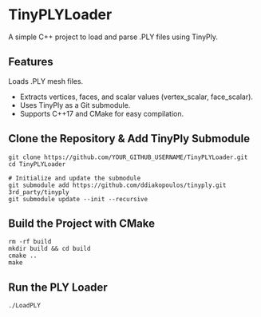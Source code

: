 # TinyPLYLoader
A simple C++ project to load and parse .PLY files using TinyPly.

## Features
Loads .PLY mesh files.

* Extracts vertices, faces, and scalar values (vertex_scalar, face_scalar).
* Uses TinyPly as a Git submodule.
* Supports C++17 and CMake for easy compilation.

## Clone the Repository & Add TinyPly Submodule

```
git clone https://github.com/YOUR_GITHUB_USERNAME/TinyPLYLoader.git
cd TinyPLYLoader

# Initialize and update the submodule
git submodule add https://github.com/ddiakopoulos/tinyply.git 3rd_party/tinyply
git submodule update --init --recursive
```

## Build the Project with CMake

```
rm -rf build
mkdir build && cd build
cmake ..
make
```

## Run the PLY Loader
```
./LoadPLY
```